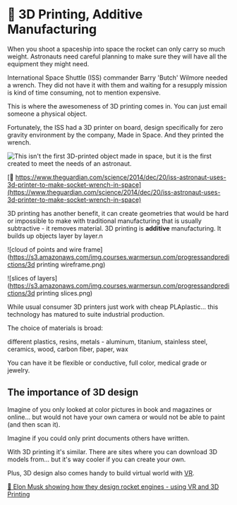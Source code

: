 # 🚧 3D Printing, Additive Manufacturing

When you shoot a spaceship into space the rocket can only carry so much weight. Astronauts need careful planning to make sure they will have all the equipment they might need.

International Space Shuttle (ISS) commander Barry 'Butch' Wilmore needed a wrench. They did not have it with them and waiting for a resupply mission is kind of time consuming, not to mention expensive.

This is where the awesomeness of 3D printing comes in. You can just email someone a physical object.

Fortunately, the ISS had a 3D printer on board, design specifically for zero gravity environment by the company, Made in Space. And they printed the wrench.

![This isn't the first 3D-printed object made in space, but it is the first created to meet the needs of an astronaut.](https://s3.amazonaws.com/img.courses.warmersun.com/progressandpredictions/wrench-428x321.gif)

[🔗 https://www.theguardian.com/science/2014/dec/20/iss-astronaut-uses-3d-printer-to-make-socket-wrench-in-space](https://www.theguardian.com/science/2014/dec/20/iss-astronaut-uses-3d-printer-to-make-socket-wrench-in-space)

3D printing has another benefit, it can create geometries that would be hard or impossible to make with traditional manufacturing that is usually subtractive - it removes material. 3D printing is **additive** manufacturing. It builds up objects layer by layer.n

![cloud of points and wire frame](https://s3.amazonaws.com/img.courses.warmersun.com/progressandpredictions/3d printing wireframe.png)

![slices of layers](https://s3.amazonaws.com/img.courses.warmersun.com/progressandpredictions/3d printing slices.png)

While usual consumer 3D printers just work with cheap PLAplastic... this technology has matured to suite industrial production.

The choice of materials is broad:

different plastics, resins, metals - aluminum, titanium, stainless steel, ceramics, wood, carbon fiber, paper, wax

You can have it be flexible or conductive, full color, medical grade or jewelry.

## The importance of 3D design

Imagine of you only looked at color pictures in book and magazines or online... but would not have your own camera or would not be able to paint (and then scan it).

Imagine if you could only print documents others have written.

With 3D printing it's similar. There are sites where you can download 3D models from... but it's way cooler if you can create your own.

Plus, 3D design also comes handy to build virtual world with [VR](../link/virtual-reality-vr.md).

[🔗 Elon Musk showing how they design rocket engines - using VR and 3D Printing](https://youtu.be/xNqs_S-zEBY)